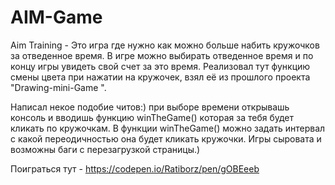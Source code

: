 # AIM-Game
Aim Training - Это игра где нужно как можно больше набить кружочков за отведенное время. В игре можно выбирать отведенное время и по концу игры увидеть свой счет за это время. Реализовал тут функцию смены цвета при нажатии на кружочек, взял её из прошлого проекта "Drawing-mini-Game ". 

Написал некое подобие читов:) при выборе времени открывашь консоль и вводишь функцию winTheGame() которая за тебя будет кликать по кружочкам. В функции winTheGame() можно задать интервал с какой переодичностью она будет кликать кружочки. Игры сыровата и возможны баги с перезагрузкой страницы.)

Поиграться тут - https://codepen.io/Ratiborz/pen/gOBEeeb 
